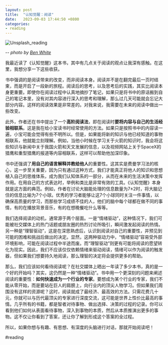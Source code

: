 ```yaml
---
layout: post
title:  "认知觉醒：阅读"
date:   2023-09-03 17:44:50 +0800
categories: 
- reading
---
```


![Unsplash_reading](https://images.unsplash.com/photo-1472745433479-4556f22e32c2?ixlib=rb-4.0.3&ixid=M3wxMjA3fDB8MHxwaG90by1wYWdlfHx8fGVufDB8fHx8fA%3D%3D&auto=format&fit=crop&w=2069&q=80)


-- *photo by [Ben White](https://unsplash.com/@benwhitephotography)*

我最近读了《认知觉醒》这本书，其中有几点关于阅读的观点让我深有感触。在这里，我想分享一下这些收获。

书中强调的是阅读带来的改变，而非阅读本身。阅读并不是在翻完最后一页时结束，而是开启了一段新的旅程。阅读后的思考，以及思考后的实践，其实比阅读本身更重要。即使你在阅读过程中认真地摘抄了笔记，如果只是将书中的原话搬到自己的笔记本里，没有对其内容进行深入的思考和理解，那么过几天可能就会忘记大部分内容。这样的阅读效果是非常差的。对我来说，我需要在未来的阅读中做出一些改变。

此外，作者还在书中提出了一个**高阶阅读法**，即在阅读时**要将内容与自己的生活经验相联系**。这是我在给小宝读书时经常使用的方法。如果只是按照书中的内容读一遍，小宝可能会觉得有些不明所以。但是，如果能将新的知识与他已经知道的事物相联系，他就能立刻理解。例如，当他小时候在学习关于火箭的知识时，我会将这些知识与新闻中关于我国火箭和天文发展的信息，以及视频网站上关于SpaceX的猎鹰和重型猎鹰的报道等内容相联系，这样可以帮助他加深印象。

书中还强调了**用自己的语言解释并教给他人**的重要性。这其实是费曼学习法的核心，这一步至关重要，因为只有通过这种方式，我们才能真正将他人的知识和思想植入自己的思维体系，成为我们认知体系的一部分，从而在未来的生活决策中发挥作用。在用自己的方式表达时，举例和类比是非常有效的工具。《认知觉醒》本身就是这方面的典范。例如，作者在讨论大脑能处理的信息数量为7±2时，将大脑记住的信息比喻为7个小球。优秀的学习者能够让这7个小球同时关注一件事情，以确保高质量的学习，而那些学习成绩不佳的人，他们的脑中每个球都在做不同的事情，有的在播放背景音乐，有的在想晚餐吃什么等等。

我们选择阅读的动机，通常源于两个层面。一是“情绪驱动”，这种情况下，我们可能被社交媒体上的热门话题或朋友圈的热烈讨论所吸引，瞬间激发起阅读的热情。另一种是“理智驱动”，这是在深思熟虑后，认识到阅读对自己的重要性，并预见到可能的困难和挑战后做出的决定。显然，这两种驱动力中，“情绪驱动”容易受外部环境影响，可能在阅读过程中半途而废。而“理智驱动”则更有可能将阅读的愿望转化为现实。因此，我们不应该仅仅依赖情绪来驱动阅读，情绪可以作为阅读的触发器，但如果我们想要持久地阅读，那么理智的决定将会提供更多的帮助。


那么，我们应该如何看待阅读呢？在社交媒体上晒出一年读了多少本书，真的是一个好的开始吗？其实，这仍然是一种“情绪驱动”。书中用一个更深刻的问题来阐述阅读的重要性：**如何快速成为一个行业的专家**。要想成为某个行业的专家，我们不能从零开始，而是要站在巨人的肩膀上，向行业内的顶尖人物学习。但如果我们周围没有这样的资源呢？这时，阅读就成了最经济、最高效的方法。只需花费几十元，你就可以与历代最顶尖的专家进行深度交流，这可能是世界上性价比最高的事情。几乎所有的书籍，都是智者对待事物、做出选择、决策的过程的记录。你可以看到他们如何从表面看待事物，深入到事物的本质，然后从本质推演出更多的事物。这不仅让你看到了答案，还让你了解到形成这个答案的全过程。

所以，如果你想与有趣、有思想、有深度的头脑进行对话，那就开始阅读吧！


#reading 
